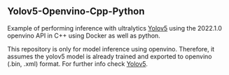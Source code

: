 ## Yolov5-Openvino-Cpp-Python

Example of performing inference with ultralytics [Yolov5](https://github.com/ultralytics/yolov5) using the 2022.1.0 openvino API in C++ using Docker as well as python.

This repository is only for model inference using openvino. Therefore, it assumes the yolov5 model is already trained and exported to openvino (.bin, .xml) format. For further info check [Yolov5](https://github.com/ultralytics/yolov5).

